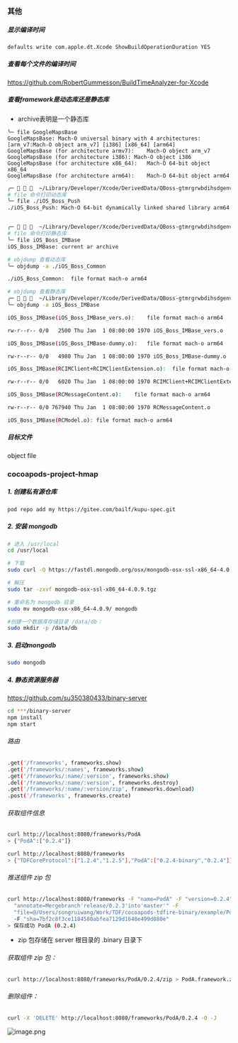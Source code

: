 ### 其他

##### 显示编译时间
``` bash
defaults write com.apple.dt.Xcode ShowBuildOperationDuration YES
```


##### 查看每个文件的编译时间
https://github.com/RobertGummesson/BuildTimeAnalyzer-for-Xcode


##### 查看framework是动态库还是静态库

- archive表明是一个静态库
``` shell
╰─ file GoogleMapsBase
GoogleMapsBase: Mach-O universal binary with 4 architectures: [arm_v7:Mach-O object arm_v7] [i386] [x86_64] [arm64]
GoogleMapsBase (for architecture armv7):	Mach-O object arm_v7
GoogleMapsBase (for architecture i386):	Mach-O object i386
GoogleMapsBase (for architecture x86_64):	Mach-O 64-bit object x86_64
GoogleMapsBase (for architecture arm64):	Mach-O 64-bit object arm64
```

``` bash
╭─     ~/Library/Developer/Xcode/DerivedData/QBoss-gtmrgrwbdihsdgenvjmbnsucxvav/Build/Products/Debug-iphoneos/iOS_Boss_Push/iOS_Boss_Push.framework 
# file 命令打印动态库
╰─ file ./iOS_Boss_Push
./iOS_Boss_Push: Mach-O 64-bit dynamically linked shared library arm64


╭─     ~/Library/Developer/Xcode/DerivedData/QBoss-gtmrgrwbdihsdgenvjmbnsucxvav/Build/Products/Debug-iphoneos/iOS_Boss_IMBase/iOS_Boss_IMBase.framework 
# file 命令打印静态库
╰─ file iOS_Boss_IMBase
iOS_Boss_IMBase: current ar archive
```


``` bash
# objdump 查看动态库
╰─ objdump -a ./iOS_Boss_Common

./iOS_Boss_Common:	file format mach-o arm64

# objdump 查看静态库
╭─     ~/Library/Developer/Xcode/DerivedData/QBoss-gtmrgrwbdihsdgenvjmbnsucxvav/Build/Products/Debug-iphoneos/iOS_Boss_IMBase/iOS_Boss_IMBase.framework 
╰─ objdump -a iOS_Boss_IMBase

iOS_Boss_IMBase(iOS_Boss_IMBase_vers.o):	file format mach-o arm64

rw-r--r-- 0/0   2500 Thu Jan  1 08:00:00 1970 iOS_Boss_IMBase_vers.o

iOS_Boss_IMBase(iOS_Boss_IMBase-dummy.o):	file format mach-o arm64

rw-r--r-- 0/0   4980 Thu Jan  1 08:00:00 1970 iOS_Boss_IMBase-dummy.o

iOS_Boss_IMBase(RCIMClient+RCIMClientExtension.o):	file format mach-o arm64

rw-r--r-- 0/0   6020 Thu Jan  1 08:00:00 1970 RCIMClient+RCIMClientExtension.o

iOS_Boss_IMBase(RCMessageContent.o):	file format mach-o arm64

rw-r--r-- 0/0 767940 Thu Jan  1 08:00:00 1970 RCMessageContent.o

iOS_Boss_IMBase(RCModel.o):	file format mach-o arm64
```

##### 目标文件
object file

### cocoapods-project-hmap
##### 1. 创建私有源仓库
``` bash
pod repo add my https://gitee.com/bailf/kupu-spec.git
```

##### 2. 安装 mongodb
``` bash
# 进入 /usr/local
cd /usr/local

# 下载
sudo curl -O https://fastdl.mongodb.org/osx/mongodb-osx-ssl-x86_64-4.0.9.tgz

# 解压
sudo tar -zxvf mongodb-osx-ssl-x86_64-4.0.9.tgz

# 重命名为 mongodb 目录
sudo mv mongodb-osx-x86_64-4.0.9/ mongodb

#创建一个数据库存储目录 /data/db：
sudo mkdir -p /data/db
```

##### 3. 启动mongodb
``` bash
sudo mongodb
```

##### 4. 静态资源服务器
https://github.com/su350380433/binary-server
``` bash
cd ***/binary-server
npm install
npm start
```

###### 路由
``` bash
.get('/frameworks', frameworks.show)
.get('/frameworks/:names', frameworks.show)
.get('/frameworks/:name/:version', frameworks.show)
.del('/frameworks/:name/:version', frameworks.destroy)
.get('/frameworks/:name/:version/zip', frameworks.download)
.post('/frameworks', frameworks.create)
```

###### 获取组件信息
``` bash
curl http://localhost:8080/frameworks/PodA
> {"PodA":["0.2.4"]}

curl http://localhost:8080/frameworks
> {"TDFCoreProtocol":["1.2.4","1.2.5"],"PodA":["0.2.4-binary","0.2.4"]}
```

###### 推送组件 zip 包
``` bash
curl http://localhost:8080/frameworks -F "name=PodA" -F "version=0.2.4" -F
  "annotate=Mergebranch'release/0.2.3'into'master'" -F
  "file=@/Users/songruiwang/Work/TDF/cocoapods-tdfire-binary/example/PodA/PodA.framework.zip"
  -F "sha=7bf2c8f3ce1184580abfea7129d1648e499d080e"
> 保存成功 PodA (0.2.4)
```

- zip 包存储在 server 根目录的 .binary 目录下

###### 获取组件 zip 包：
``` bash
curl http://localhost:8080/frameworks/PodA/0.2.4/zip > PodA.framework.zip
```

###### 删除组件：
``` bash
curl -X 'DELETE' http://localhost:8080/frameworks/PodA/0.2.4 -O -J
```





![image.png](https://p1-juejin.byteimg.com/tos-cn-i-k3u1fbpfcp/c48635c7fc4149fa9d55686a0e7c9070~tplv-k3u1fbpfcp-watermark.awebp)